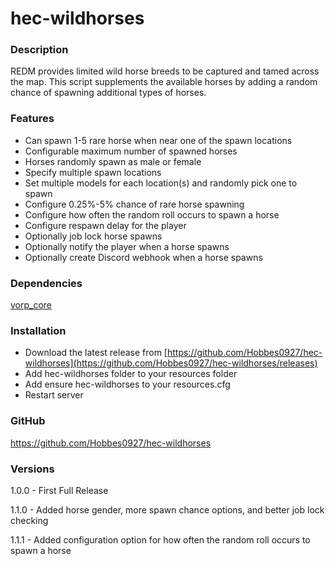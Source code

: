 # hec-wildhorses

### **Description**

REDM provides limited wild horse breeds to be captured and tamed across the map.  This script supplements the available horses by adding a random chance of spawning additional types of horses.


### **Features**

- Can spawn 1-5 rare horse when near one of the spawn locations
- Configurable maximum number of spawned horses
- Horses randomly spawn as male or female
- Specify multiple spawn locations
- Set multiple models for each location(s) and randomly pick one to spawn
- Configure 0.25%-5% chance of rare horse spawning
- Configure how often the random roll occurs to spawn a horse
- Configure respawn delay for the player
- Optionally job lock horse spawns
- Optionally notify the player when a horse spawns
- Optionally create Discord webhook when a horse spawns


### **Dependencies**

[vorp_core](https://github.com/VORPCORE/vorp-core-lua)


### **Installation**

- Download the latest release from [https://github.com/Hobbes0927/hec-wildhorses](https://github.com/Hobbes0927/hec-wildhorses/releases)
- Add hec-wildhorses folder to your resources folder
- Add ensure hec-wildhorses to your resources.cfg
- Restart server


### **GitHub**
https://github.com/Hobbes0927/hec-wildhorses

### **Versions**

1.0.0 - First Full Release

1.1.0 - Added horse gender, more spawn chance options, and better job lock checking

1.1.1 - Added configuration option for how often the random roll occurs to spawn a horse
